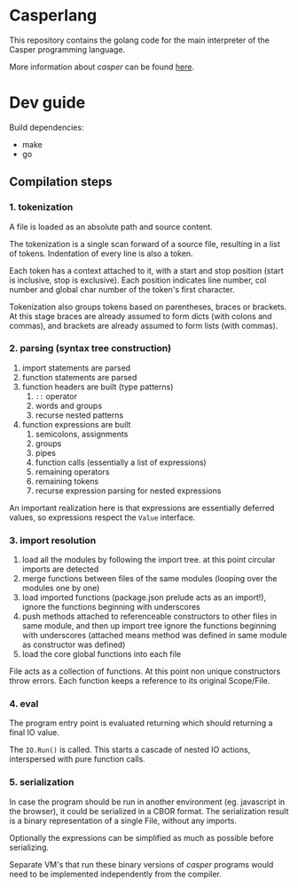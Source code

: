 Casperlang
==========

This repository contains the golang code for the main interpreter of the Casper programming language.

More information about *casper* can be found [here](https://www.openengineer.dev/casperlang.html).

# Dev guide

Build dependencies:
* make
* go

## Compilation steps

### 1. tokenization

A file is loaded as an absolute path and source content.

The tokenization is a single scan forward of a source file, resulting in a list of tokens. Indentation of every line is also a token.

Each token has a context attached to it, with a start and stop position (start is inclusive, stop is exclusive). Each position indicates line number, col number and global char number of the token's first character. 

Tokenization also groups tokens based on parentheses, braces or brackets. At this stage braces are already assumed to form dicts (with colons and commas), and brackets are already assumed to form lists (with commas).

### 2. parsing (syntax tree construction)

1. import statements are parsed
2. function statements are parsed
3. function headers are built (type patterns)
   1. `::` operator
   2. words and groups
   3. recurse nested patterns
4. function expressions are built
   1. semicolons, assignments
   2. groups
   3. pipes
   4. function calls (essentially a list of expressions)
   5. remaining operators
   6. remaining tokens 
   7. recurse expression parsing for nested expressions

An important realization here is that expressions are essentially deferred values, so expressions respect the `Value` interface.

### 3. import resolution

1. load all the modules by following the import tree. at this point circular imports are detected
2. merge functions between files of the same modules (looping over the modules one by one)
3. load imported functions (package.json prelude acts as an import!), 
  ignore the functions beginning with underscores
4. push methods attached to referenceable constructors to other files in same module, and then up import tree
  ignore the functions beginning with underscores
  (attached means method was defined in same module as constructor was defined)
5. load the core global functions into each file
  
File acts as a collection of functions. At this point non unique constructors throw errors. Each function keeps a reference to its original Scope/File.

### 4. eval

The program entry point is evaluated returning which should returning a final IO value.

The `IO.Run()` is called. This starts a cascade of nested IO actions, interspersed with pure function calls.

### 5. serialization

In case the program should be run in another environment (eg. javascript in the browser), it could be serialized in a CBOR format. The serialization result is a binary representation of a single File, without any imports.

Optionally the expressions can be simplified as much as possible before serializing.

Separate VM's that run these binary versions of *casper* programs would need to be implemented independently from the compiler.
